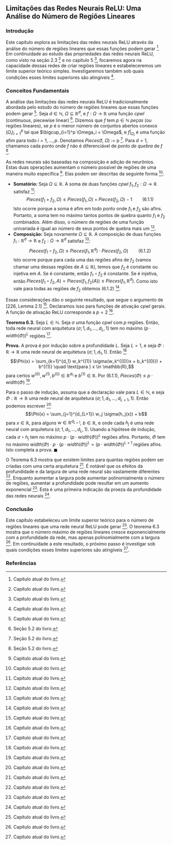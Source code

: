## Limitações das Redes Neurais ReLU: Uma Análise do Número de Regiões Lineares

### Introdução
Este capítulo explora as limitações das redes neurais ReLU através da análise do número de regiões lineares que essas funções podem gerar [^1]. Em continuidade ao estudo das propriedades das redes neurais ReLU, como visto na seção 2.3 [^1] e no capítulo 5 [^1], focaremos agora na capacidade dessas redes de criar regiões lineares e estabeleceremos um limite superior teórico simples. Investigaremos também sob quais condições esses limites superiores são atingíveis [^1].

### Conceitos Fundamentais
A análise das limitações das redes neurais ReLU é tradicionalmente abordada pelo estudo do número de regiões lineares que essas funções podem gerar [^1]. Seja $d \in \mathbb{N}$, $\Omega \subseteq \mathbb{R}^d$, e $f: \Omega \rightarrow \mathbb{R}$ uma função *cpwl* (continuous, piecewise linear) [^4]. Dizemos que $f$ tem $p \in \mathbb{N}$ *peças* (ou regiões lineares), se $p$ é o menor número de conjuntos abertos conexos $(\Omega_i)_{i=1}^p$ tal que $\bigcup_{i=1}^p \Omega_i = \Omega$, e $f|_{\Omega_i}$ é uma função afim para todo $i = 1, ..., p$. Denotamos *Pieces*(f, $\Omega$) := p [^4]. Para $d = 1$, chamamos cada ponto onde $f$ não é diferenciável de *ponto de quebra* de $f$ [^4].

As redes neurais são baseadas na composição e adição de neurônios. Estas duas operações aumentam o número possível de regiões de uma maneira muito específica [^1]. Elas podem ser descritas da seguinte forma [^1]:

*   **Somatório:** Seja $\Omega \subseteq \mathbb{R}$. A soma de duas funções *cpwl* $f_1, f_2 : \Omega \rightarrow \mathbb{R}$ satisfaz [^1]:
    $$Pieces(f_1 + f_2, \Omega) \leq Pieces(f_1, \Omega) + Pieces(f_2, \Omega) - 1 \qquad (6.1.1)$$
    Isto ocorre porque a soma é afim em todo ponto onde $f_1$ e $f_2$ são afins. Portanto, a soma tem no máximo tantos pontos de quebra quanto $f_1$ e $f_2$ combinados. Além disso, o número de regiões de uma função univariada é igual ao número de seus pontos de quebra mais um [^1].
*   **Composição:** Seja novamente $\Omega \subseteq \mathbb{R}$. A composição de duas funções $f_1 : \mathbb{R}^d \rightarrow \mathbb{R}$ e $f_2: \Omega \rightarrow \mathbb{R}^d$ satisfaz [^1]:
    $$Pieces(f_1 \circ f_2, \Omega) \leq Pieces(f_1, \mathbb{R}^d) \cdot Pieces(f_2, \Omega) \qquad (6.1.2)$$
    Isto ocorre porque para cada uma das regiões afins de $f_2$ (vamos chamar uma dessas regiões de $A \subseteq \mathbb{R}$), temos que $f_2$ é constante ou injetiva em $A$. Se é constante, então $f_1 \circ f_2$ é constante. Se é injetiva, então $Pieces(f_1 \circ f_2, A) = Pieces(f_1, f_2(A)) \leq Pieces(f_1, \mathbb{R}^d)$. Como isto vale para todas as regiões de $f_2$ obtemos (6.1.2) [^1].

Essas considerações dão o seguinte resultado, que segue o argumento de [226, Lemma 2.1] [^1]. Declaramos isso para funções de ativação *cpwl* gerais. A função de ativação ReLU corresponde a $p = 2$ [^1].

**Teorema 6.3.** Seja $L \in \mathbb{N}$. Seja $\sigma$ uma função *cpwl* com $p$ regiões. Então, toda rede neural com arquitetura $(\sigma; 1, d_1, ..., d_L, 1)$ tem no máximo $(p \cdot width(\Phi))^L$ regiões [^1].

**Prova.** A prova é por indução sobre a profundidade $L$. Seja $L = 1$, e seja $\Phi: \mathbb{R} \rightarrow \mathbb{R}$ uma rede neural de arquitetura $(\sigma; 1, d_1, 1)$. Então [^1]
$$\Phi(x) = \sum_{k=1}^{d_1} w_k^{(1)} \sigma(w_k^{(0)}x + b_k^{(0)}) + b^{(1)} \quad \text{para } x \in \mathbb{R},$$
para certos $w^{(0)}, w^{(1)}, b^{(0)} \in \mathbb{R}^{d_1}$ e $b^{(1)} \in \mathbb{R}$. Por (6.1.1), $Pieces(\Phi) \leq p \cdot width(\Phi)$ [^1].

Para o passo de indução, assuma que a declaração vale para $L \in \mathbb{N}$, e seja $\Phi: \mathbb{R} \rightarrow \mathbb{R}$ uma rede neural de arquitetura $(\sigma; 1, d_1, ..., d_{L+1},1)$. Então podemos escrever [^1]
$$\Phi(x) = \sum_{j=1}^{d_{L+1}} w_j \sigma(h_j(x)) + b$$
para $x \in \mathbb{R}$, para alguns $w \in \mathbb{R}^{d_{L+1}}$, $b \in \mathbb{R}$, e onde cada $h_j$ é uma rede neural com arquitetura $(\sigma; 1, d_1, ..., d_L, 1)$. Usando a hipótese de indução, cada $\sigma \circ h_j$ tem no máximo $p \cdot (p \cdot width(\Phi))^L$ regiões afins. Portanto, $\Phi$ tem no máximo $width(\Phi) \cdot p \cdot (p \cdot width(\Phi))^L = (p \cdot width(\Phi))^{L+1}$ regiões afins. Isto completa a prova. $\blacksquare$

O Teorema 6.3 mostra que existem limites para quantas regiões podem ser criadas com uma certa arquitetura [^1]. É notável que os efeitos da profundidade e da largura de uma rede neural são vastamente diferentes [^1]. Enquanto aumentar a largura pode aumentar polinomialmente o número de regiões, aumentar a profundidade pode resultar em um aumento exponencial [^1]. Esta é uma primeira indicação da proeza da profundidade das redes neurais [^1].

### Conclusão
Este capítulo estabeleceu um limite superior teórico para o número de regiões lineares que uma rede neural ReLU pode gerar [^1]. O teorema 6.3 mostra que o número máximo de regiões lineares cresce exponencialmente com a profundidade da rede, mas apenas polinomialmente com a largura [^1]. Em continuidade a este resultado, o próximo passo é investigar sob quais condições esses limites superiores são atingíveis [^1].

### Referências
[^1]: Capítulo atual do livro.
[^4]: Seção 5.2 do livro.
<!-- END -->